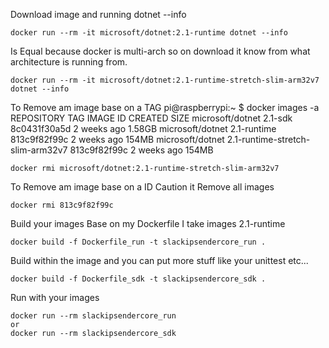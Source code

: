 Download image and running dotnet --info
```
docker run --rm -it microsoft/dotnet:2.1-runtime dotnet --info
```
Is Equal because docker is multi-arch so on download it know from what architecture is running from.
```
docker run --rm -it microsoft/dotnet:2.1-runtime-stretch-slim-arm32v7 dotnet --info
```
To Remove am image base on a TAG
pi@raspberrypi:~ $ docker images -a
REPOSITORY          TAG                                IMAGE ID            CREATED             SIZE
microsoft/dotnet    2.1-sdk                            8c0431f30a5d        2 weeks ago         1.58GB
microsoft/dotnet    2.1-runtime                        813c9f82f99c        2 weeks ago         154MB
microsoft/dotnet    2.1-runtime-stretch-slim-arm32v7   813c9f82f99c        2 weeks ago         154MB
```
docker rmi microsoft/dotnet:2.1-runtime-stretch-slim-arm32v7
```
To Remove am image base on a ID
Caution it Remove all images
```
docker rmi 813c9f82f99c
```
Build your images
Base on my Dockerfile I take images 2.1-runtime
```
docker build -f Dockerfile_run -t slackipsendercore_run .
```
Build within the image and you can put more stuff like your unittest etc...
```
docker build -f Dockerfile_sdk -t slackipsendercore_sdk .
```
Run with your images
```
docker run --rm slackipsendercore_run
or
docker run --rm slackipsendercore_sdk
```

